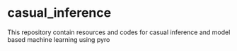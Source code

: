 # casual_inference
This repository contain resources and codes for casual inference and model based machine learning using pyro
